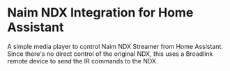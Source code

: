 # Naim NDX Integration for Home Assistant

A simple media player to control Naim NDX Streamer from Home Assistant. Since there's no direct control of the original NDX, this uses a Broadlink remote device to send the IR commands to the NDX.
